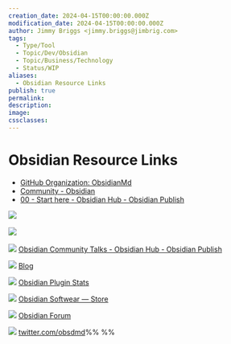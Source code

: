 ```yaml
---
creation_date: 2024-04-15T00:00:00.000Z
modification_date: 2024-04-15T00:00:00.000Z
author: Jimmy Briggs <jimmy.briggs@jimbrig.com>
tags:
  - Type/Tool 
  - Topic/Dev/Obsidian 
  - Topic/Business/Technology
  - Status/WIP 
aliases:
  - Obsidian Resource Links
publish: true
permalink:
description:
image:
cssclasses:
---
```

# Obsidian Resource Links

- [GitHub Organization: ObsidianMd](https://github.com/obsidianmd)
- [Community - Obsidian](https://obsidian.md/community)
- [00 - Start here - Obsidian Hub - Obsidian Publish](https://publish.obsidian.md/hub/00+-+Start+here)



![](https://t2.gstatic.com/faviconV2?client=SOCIAL&type=FAVICON&fallback_opts=TYPE,SIZE,URL&url=https://obsidian.md&size=32) 

![](https://t2.gstatic.com/faviconV2?client=SOCIAL&type=FAVICON&fallback_opts=TYPE,SIZE,URL&url=https://publish.obsidian.md&size=32) 

![](https://t2.gstatic.com/faviconV2?client=SOCIAL&type=FAVICON&fallback_opts=TYPE,SIZE,URL&url=https://publish.obsidian.md&size=32) [Obsidian Community Talks - Obsidian Hub - Obsidian Publish](https://publish.obsidian.md/hub/01+-+Community/Events/Obsidian+Community+Talks)

![](https://t2.gstatic.com/faviconV2?client=SOCIAL&type=FAVICON&fallback_opts=TYPE,SIZE,URL&url=https://eleanorkonik.com&size=32) [Blog](https://www.eleanorkonik.com/blog/)

![](https://t2.gstatic.com/faviconV2?client=SOCIAL&type=FAVICON&fallback_opts=TYPE,SIZE,URL&url=https://obsidian-plugin-stats.vercel.app&size=32) [Obsidian Plugin Stats](https://obsidian-plugin-stats.vercel.app/)

![](https://t2.gstatic.com/faviconV2?client=SOCIAL&type=FAVICON&fallback_opts=TYPE,SIZE,URL&url=https://obsidian.md&size=32) [Obsidian Softwear — Store](https://obsidian.md/softwear)

![](https://t2.gstatic.com/faviconV2?client=SOCIAL&type=FAVICON&fallback_opts=TYPE,SIZE,URL&url=https://forum.obsidian.md&size=32) [Obsidian Forum](https://forum.obsidian.md/)

![](https://t2.gstatic.com/faviconV2?client=SOCIAL&type=FAVICON&fallback_opts=TYPE,SIZE,URL&url=https://twitter.com&size=32) [twitter.com/obsdmd](https://twitter.com/obsdmd)%%  %%